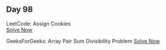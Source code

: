 ## Day 98

LeetCode: Assign Cookies  
[Solve Now](https://leetcode.com/problems/assign-cookies/description/)

GeeksForGeeks: Array Pair Sum Divisibility Problem 
[Solve Now](https://www.geeksforgeeks.org/problems/array-pair-sum-divisibility-problem3257/1)
